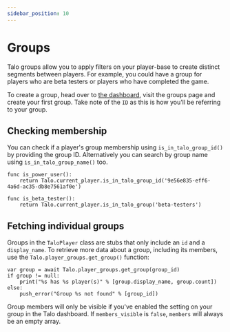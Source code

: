 ```yaml
---
sidebar_position: 10
---
```


# Groups

Talo groups allow you to apply filters on your player-base to create distinct segments between players. For example, you could have a group for players who are beta testers or players who have completed the game.

To create a group, head over to [the dashboard](https://dashboard.trytalo.com), visit the groups page and create your first group. Take note of the `ID` as this is how you'll be referring to your group.

## Checking membership

You can check if a player's group membership using `is_in_talo_group_id()` by providing the group ID. Alternatively you can search by group name using `is_in_talo_group_name()` too.

```gdscript
func is_power_user():
	return Talo.current_player.is_in_talo_group_id('9e56e835-eff6-4a6d-ac35-db8e7561af0e')

func is_beta_tester():
	return Talo.current_player.is_in_talo_group('beta-testers')
```

## Fetching individual groups

Groups in the `TaloPlayer` class are stubs that only include an `id` and a `display_name`. To retrieve more data about a group, including its members, use the `Talo.player_groups.get_group()` function:

```gdscript
var group = await Talo.player_groups.get_group(group_id)
if group != null:
	print("%s has %s player(s)" % [group.display_name, group.count])
else:
	push_error("Group %s not found" % [group_id])
```

Group members will only be visible if you've enabled the setting on your group in the Talo dashboard. If `members_visible` is `false`, `members` will always be an empty array.
